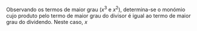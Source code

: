  Observando os termos de maior grau ($x^3$ e $x^2$), determina-se o monómio cujo produto pelo termo de maior grau do divisor é igual ao termo de maior grau do dividendo. Neste caso, $x$


